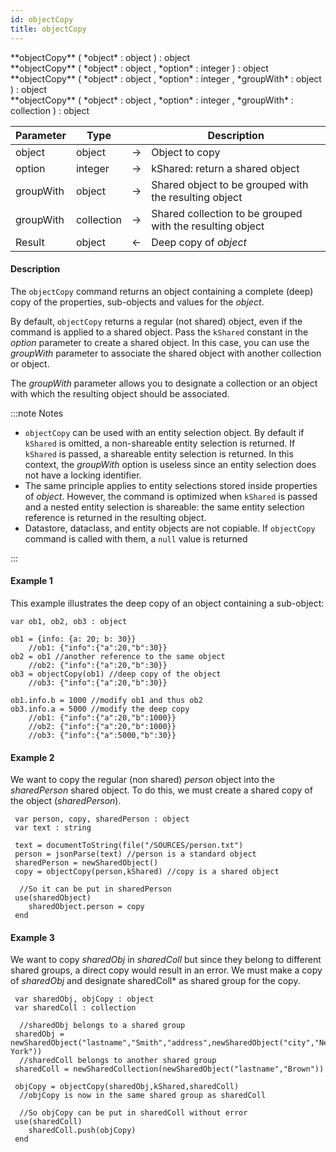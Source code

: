 ```yaml
---
id: objectCopy
title: objectCopy
---
```


<!-- REF #_command_.objectCopy.Syntax -->**objectCopy** ( *object* : object ) : object<br/>**objectCopy** ( *object* : object , *option* : integer ) : object<br/>**objectCopy** ( *object* : object , *option* : integer , *groupWith* : object ) : object<br/>**objectCopy** ( *object* : object , *option* : integer , *groupWith* : collection ) : object<!-- END REF -->


<!-- REF #_command_.objectCopy.Params -->
|Parameter|Type||Description|
|---------|--- |:---:|------|
|object|object|&#8594;|Object to copy|
|option |integer|&#8594;|kShared: return a shared object|
|groupWith|object|&#8594;|Shared object to be grouped with the resulting object|
|groupWith|collection|&#8594;|Shared collection to be grouped with the resulting object|
|Result|object|&#8592;|Deep copy of *object*|
<!-- END REF -->

#### Description

The `objectCopy` command <!-- REF #_command_.objectCopy.Summary -->returns an object containing a complete (deep) copy of the properties, sub-objects and values for the *object*<!-- END REF -->.

By default, `objectCopy` returns a regular (not shared) object, even if the command is applied to a shared object. Pass the `kShared` constant in the *option* parameter to create a shared object. In this case, you can use the *groupWith* parameter to associate the shared object with another collection or object.

The *groupWith* parameter allows you to designate a collection or an object with which the resulting object should be associated.

:::note Notes

- `objectCopy` can be used with an entity selection object. By default if `kShared` is omitted, a non-shareable entity selection is returned. If `kShared` is passed, a shareable entity selection is returned. In this context, the *groupWith* option is useless since an entity selection does not have a locking identifier.
- The same principle applies to entity selections stored inside properties of *object*. However, the command is optimized when `kShared` is passed and a nested entity selection is shareable: the same entity selection reference is returned in the resulting object.
- Datastore, dataclass, and entity objects are not copiable. If `objectCopy` command is called with them, a `null` value is returned

:::


#### Example 1

This example illustrates the deep copy of an object containing a sub-object:

```qs
var ob1, ob2, ob3 : object

ob1 = {info: {a: 20; b: 30}}  
	//ob1: {"info":{"a":20,"b":30}}
ob2 = ob1 //another reference to the same object
	//ob2: {"info":{"a":20,"b":30}}
ob3 = objectCopy(ob1) //deep copy of the object
	//ob3: {"info":{"a":20,"b":30}}

ob1.info.b = 1000 //modify ob1 and thus ob2
ob3.info.a = 5000 //modify the deep copy
	//ob1: {"info":{"a":20,"b":1000}}
	//ob2: {"info":{"a":20,"b":1000}}
	//ob3: {"info":{"a":5000,"b":30}}

```


#### Example 2

We want to copy the regular (non shared) *person* object into the *sharedPerson* shared object. To do this, we must create a shared copy of the object (*sharedPerson*).


```qs
 var person, copy, sharedPerson : object
 var text : string

 text = documentToString(file("/SOURCES/person.txt")
 person = jsonParse(text) //person is a standard object
 sharedPerson = newSharedObject()
 copy = objectCopy(person,kShared) //copy is a shared object

  //So it can be put in sharedPerson
 use(sharedObject)
    sharedObject.person = copy
 end

```

#### Example 3

We want to copy *sharedObj* in *sharedColl* but since they belong to different shared groups, a direct copy would result in an error. We must make a copy of *sharedObj* and designate sharedColl* as shared group for the copy.

```qs
 var sharedObj, objCopy : object
 var sharedColl : collection

  //sharedObj belongs to a shared group
 sharedObj = newSharedObject("lastname","Smith","address",newSharedObject("city","New York"))
  //sharedColl belongs to another shared group
 sharedColl = newSharedCollection(newSharedObject("lastname","Brown"))

 objCopy = objectCopy(sharedObj,kShared,sharedColl)
  //objCopy is now in the same shared group as sharedColl

  //So objCopy can be put in sharedColl without error
 use(sharedColl)
    sharedColl.push(objCopy)
 end
```
